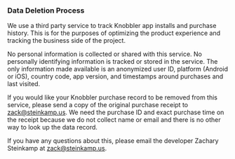 ### Data Deletion Process

We use a third party service to track Knobbler app installs and purchase history. This is for the purposes of optimizing the product experience and tracking the business side of the project.

No personal information is collected or shared with this service. No personally identifying information is tracked or stored in the service. The only information made available is an anonymized user ID, platform (Android or iOS), country code, app version, and timestamps around purchases and last visited.

If you would like your Knobbler purchase record to be removed from this service, please send a copy of the original purchase receipt to zack@steinkamp.us. We need the purchase ID and exact purchase time on the receipt because we do not collect name or email and there is no other way to look up the data record.

If you have any questions about this, please email the developer Zachary Steinkamp at zack@steinkamp.us.
